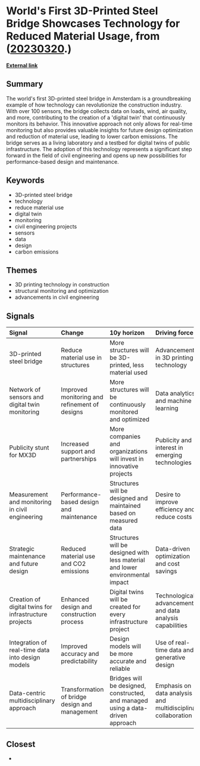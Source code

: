# __World's First 3D-Printed Steel Bridge Showcases Technology for Reduced Material Usage__, from ([20230320](https://kghosh.substack.com/p/20230320).)

__[External link](https://www.ingenia.org.uk/ingenia/issue-94/3d-printing-a-bridge-with-a-twin)__



## Summary

The world's first 3D-printed steel bridge in Amsterdam is a groundbreaking example of how technology can revolutionize the construction industry. With over 100 sensors, the bridge collects data on loads, wind, air quality, and more, contributing to the creation of a 'digital twin' that continuously monitors its behavior. This innovative approach not only allows for real-time monitoring but also provides valuable insights for future design optimization and reduction of material use, leading to lower carbon emissions. The bridge serves as a living laboratory and a testbed for digital twins of public infrastructure. The adoption of this technology represents a significant step forward in the field of civil engineering and opens up new possibilities for performance-based design and maintenance.

## Keywords

* 3D-printed steel bridge
* technology
* reduce material use
* digital twin
* monitoring
* civil engineering projects
* sensors
* data
* design
* carbon emissions

## Themes

* 3D printing technology in construction
* structural monitoring and optimization
* advancements in civil engineering

## Signals

| Signal                                                | Change                                         | 10y horizon                                                                     | Driving force                                                 |
|:------------------------------------------------------|:-----------------------------------------------|:--------------------------------------------------------------------------------|:--------------------------------------------------------------|
| 3D-printed steel bridge                               | Reduce material use in structures              | More structures will be 3D-printed, less material used                          | Advancements in 3D printing technology                        |
| Network of sensors and digital twin monitoring        | Improved monitoring and refinement of designs  | More structures will be continuously monitored and optimized                    | Data analytics and machine learning                           |
| Publicity stunt for MX3D                              | Increased support and partnerships             | More companies and organizations will invest in innovative projects             | Publicity and interest in emerging technologies               |
| Measurement and monitoring in civil engineering       | Performance-based design and maintenance       | Structures will be designed and maintained based on measured data               | Desire to improve efficiency and reduce costs                 |
| Strategic maintenance and future design               | Reduced material use and CO2 emissions         | Structures will be designed with less material and lower environmental impact   | Data-driven optimization and cost savings                     |
| Creation of digital twins for infrastructure projects | Enhanced design and construction process       | Digital twins will be created for every infrastructure project                  | Technological advancements and data analysis capabilities     |
| Integration of real-time data into design models      | Improved accuracy and predictability           | Design models will be more accurate and reliable                                | Use of real-time data and generative design                   |
| Data-centric multidisciplinary approach               | Transformation of bridge design and management | Bridges will be designed, constructed, and managed using a data-driven approach | Emphasis on data analysis and multidisciplinary collaboration |

## Closest

* 